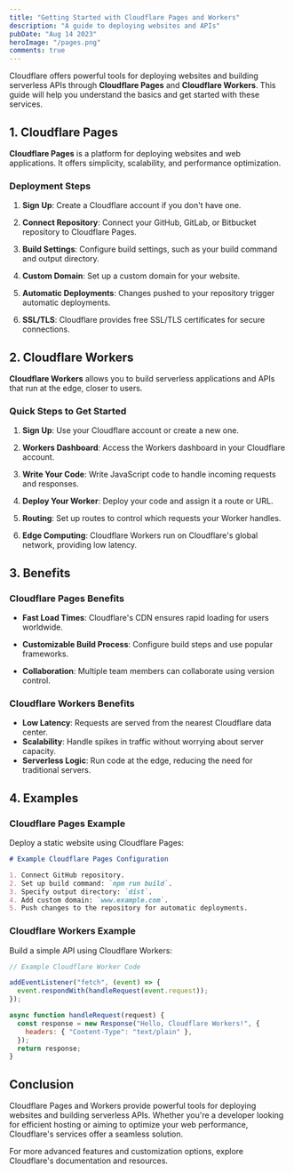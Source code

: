 ```yaml
---
title: "Getting Started with Cloudflare Pages and Workers"
description: "A guide to deploying websites and APIs"
pubDate: "Aug 14 2023"
heroImage: "/pages.png"
comments: true
---
```


Cloudflare offers powerful tools for deploying websites and building serverless APIs through **Cloudflare Pages** and **Cloudflare Workers**. This guide will help you understand the basics and get started with these services.

## 1. Cloudflare Pages

**Cloudflare Pages** is a platform for deploying websites and web applications. It offers simplicity, scalability, and performance optimization.

### Deployment Steps

1. **Sign Up**: Create a Cloudflare account if you don't have one.

2. **Connect Repository**: Connect your GitHub, GitLab, or Bitbucket repository to Cloudflare Pages.

3. **Build Settings**: Configure build settings, such as your build command and output directory.

4. **Custom Domain**: Set up a custom domain for your website.

5. **Automatic Deployments**: Changes pushed to your repository trigger automatic deployments.

6. **SSL/TLS**: Cloudflare provides free SSL/TLS certificates for secure connections.

## 2. Cloudflare Workers

**Cloudflare Workers** allows you to build serverless applications and APIs that run at the edge, closer to users.

### Quick Steps to Get Started

1. **Sign Up**: Use your Cloudflare account or create a new one.

2. **Workers Dashboard**: Access the Workers dashboard in your Cloudflare account.

3. **Write Your Code**: Write JavaScript code to handle incoming requests and responses.

4. **Deploy Your Worker**: Deploy your code and assign it a route or URL.

5. **Routing**: Set up routes to control which requests your Worker handles.

6. **Edge Computing**: Cloudflare Workers run on Cloudflare's global network, providing low latency.

## 3. Benefits

### Cloudflare Pages Benefits

- **Fast Load Times**: Cloudflare's CDN ensures rapid loading for users worldwide.
- **Customizable Build Process**: Configure build steps and use popular frameworks.

- **Collaboration**: Multiple team members can collaborate using version control.

### Cloudflare Workers Benefits

- **Low Latency**: Requests are served from the nearest Cloudflare data center.
- **Scalability**: Handle spikes in traffic without worrying about server capacity.
- **Serverless Logic**: Run code at the edge, reducing the need for traditional servers.

## 4. Examples

### Cloudflare Pages Example

Deploy a static website using Cloudflare Pages:

```markdown
# Example Cloudflare Pages Configuration

1. Connect GitHub repository.
2. Set up build command: `npm run build`.
3. Specify output directory: `dist`.
4. Add custom domain: `www.example.com`.
5. Push changes to the repository for automatic deployments.
```

### Cloudflare Workers Example

Build a simple API using Cloudflare Workers:

```javascript
// Example Cloudflare Worker Code

addEventListener("fetch", (event) => {
  event.respondWith(handleRequest(event.request));
});

async function handleRequest(request) {
  const response = new Response("Hello, Cloudflare Workers!", {
    headers: { "Content-Type": "text/plain" },
  });
  return response;
}
```

## Conclusion

Cloudflare Pages and Workers provide powerful tools for deploying websites and building serverless APIs. Whether you're a developer looking for efficient hosting or aiming to optimize your web performance, Cloudflare's services offer a seamless solution.

For more advanced features and customization options, explore Cloudflare's documentation and resources.
